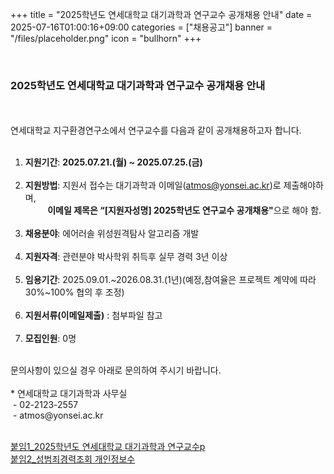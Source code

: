 +++
title = "2025학년도 연세대학교 대기과학과 연구교수 공개채용 안내"
date = 2025-07-16T01:00:16+09:00
categories = ["채용공고"]
banner = "/files/placeholder.png"
icon = "bullhorn"
+++

<br>

### 2025학년도 연세대학교 대기과학과 연구교수 공개채용 안내
<br>
<br>
연세대학교 지구환경연구소에서 연구교수를 다음과 같이 공개채용하고자 합니다.<br>
<br>

1. **지원기간**: **2025.07.21.(월) ~ 2025.07.25.(금)** <br><br>
2. **지원방법**: 지원서 접수는 대기과학과 이메일(atmos@yonsei.ac.kr)로 제출해야하며, <br>
   &nbsp;&nbsp;&nbsp;&nbsp;&nbsp;&nbsp;&nbsp;&nbsp; <B>이메일 제목은 “[지원자성명] 2025학년도 연구교수 공개채용"</B>으로 해야 함. <br><br>
3. **채용분야**: 에어러솔 위성원격탐사 알고리즘 개발 <br><br>
4. **지원자격**: 관련분야 박사학위 취득후 실무 경력 3년 이상 <br><br>
5. **임용기간**: 2025.09.01.~2026.08.31.(1년)(예정,참여율은 프로젝트 계약에 따라 30%~100% 협의 후 조정) <br><br>
6. **지원서류(이메일제출)** : 첨부파일 참고 <br><br>
7. **모집인원**:  0명 <br>

<br>
문의사항이 있으실 경우 아래로 문의하여 주시기 바랍니다.<br><br>
* 연세대학교 대기과학과 사무실 <br>
&nbsp;- 02-2123-2557 <br>
&nbsp;- atmos@yonsei.ac.kr
<br>
<br>

[붙임1_2025학년도 연세대학교 대기과학과 연구교수p](/files/1_Application_Form_250716.hwp)
<br>
[붙임2_성범죄경력조회 개인정보수](/files/sent_Form_for_the_Collection_and_Use_of_Personal(KOR)_250716.hwp)



<br>
<br>
